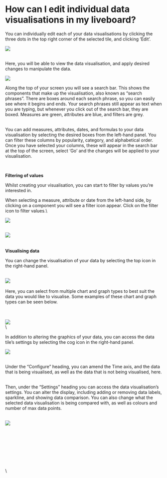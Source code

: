 # How can I edit individual data visualisations in my liveboard?

You can individually edit each of your data visualisations by clicking the three dots in the top right corner of the selected tile, and clicking ‘Edit’.&#x20;

![](https://lh7-us.googleusercontent.com/XekjWpIg\_DAj37E9NhuNpSsQz0RG-8XPvIIph\_UEXkMDXaQGJpYt\_VKu83cKQ1-0Q3sVVpHqXbGYInXKmQT1pKq-4-JvsmNevORYg3O-DDSy3tEkyFDAaYhGGXyj6GHEBTnhC9EZaDhLQdy4Qwj9gIA)

\
Here, you will be able to view the data visualisation, and apply desired changes to manipulate the data.

&#x20;![](https://lh7-us.googleusercontent.com/kpI4QmUQCvCO0Y-d\_3Y\_Ja2q7NOhDd3soshKShGpAGHH08\_rJJbZvCfhP1wx1kXG-AxD7\_VUVTpopEHqO4MEhOENWl3DAYzOioFPYuHcFBQAeBG8i-y\_ZAK4sJ36WXTrWFuNGF-CMj83NE0r3Fz3-Uk)



Along the top of your screen you will see a search bar. This shows the components that make up the visualisation, also known as “search phrases”. There are boxes around each search phrase, so you can easily see where it begins and ends. Your search phrases still appear as text when you are typing, but whenever you click out of the search bar, they are boxed. Measures are green, attributes are blue, and filters are grey.&#x20;

\
You can add measures, attributes, dates, and formulas to your data visualisation by selecting the desired boxes from the left-hand panel. You can filter these columns by popularity, category, and alphabetical order. Once you have selected your columns, these will appear in the search bar at the top of the screen, select ‘Go’ and the changes will be applied to your visualisation.

<img src="https://lh7-us.googleusercontent.com/luHCUiIrdsPaWLiC3I8R1CuY6tow3-Go_fFhuoRWtamNQ9V1EGtmjrpipcxgWPaO7lH-ov044a3ySiMfgdxaLjFoNl4t_lGcWJPg0ncS2VHlsXHJIDwTBqUr4MC-JXN-8Slg7OrKok3WreHcHyf6rt4" alt="" data-size="original">

\
**Filtering of values**&#x20;

Whilst creating your visualisation, you can start to filter by values you’re interested in.

When selecting a measure, attribute or date from the left-hand side, by clicking on a component you will see a filter icon appear. Click on the filter icon to filter values.\


![](https://lh7-us.googleusercontent.com/CaJEDj14KYWt7s0osgPhKn5Rofy9jBqfes482Ug86pMiD5ayrg25d0jsQBCNIFbh8ZGnkXXvCaDUX8mfwNwXlvRcTf7kS6UNyKRaZy7B9TpzYxYLQs\_9d5ZYfJZgns3ETuS2pwFz-REup4DLQ1rMPhg)

\
![](https://lh7-us.googleusercontent.com/1whPyJYeCOtEQOJhxi9NCK7yV61O9KKWMKkBdW3WUfiPtb87p36fmH6VF88B\_qc2YjbcKNpGRs39oUfBwCpR8UtXrkqOd4FfnEuedr-Ugsyz2oU7HYf8oa83uAUP197Izt\_rcaXj1WTR6f\_IPplm1ko)\
\
\
**Visualising data**

You can  change the visualisation of your data by selecting the top icon in the right-hand panel.

\
![](https://lh7-us.googleusercontent.com/DF2UrCJdkFovgGjNo1NicGZusx0skkZ66U2Ur2qT6fnjn3yy1BnSlLTTYPJVlEw4g7bJDukQ2MbWyDGH6yk9mg\_ZTeixuN2sH9mLHWHpfvmkyUFDBKBByZkXvMDqfG0ZcSy5KGzRIB0QlU\_ROiJ2fXg)\
\
Here, you can select from multiple chart and graph types to best suit the data you would like to visualise. Some examples of these chart and graph types can be seen below.&#x20;

\
\
![](https://lh7-us.googleusercontent.com/DcAgluaxu2g90R2nM996PYgIAti3dVc8RhzCoYONgQ9b\_ndERIfsrZz4rkEYPw0zcCvj92vzu24ZhUnvICBevtJbRcS9geIK-9Nj1WIRF\_ffDPdRl4WodYgc50XwjPc5eFJeflz71QD\_QtlZQ01FEdQ)\
\


In addition to altering the graphics of your data, you can access the data tile’s settings by selecting the cog icon in the right-hand panel.

&#x20;![](https://lh7-us.googleusercontent.com/CJcK6OdvLjpF7pobTviVeZ1vu-OnDcvtJFkTrZ9J17o6izGPRbOTuoYlkoR91WDs1r-FWH7YzA4Hk1IgRrAnb-HjmfzNJUL21zYh14ssPGE16htcwHOhsV2lVtS3piSI5x3r461NrPRI1hxFz7NacAE)

\
Under the “Configure” heading, you can amend the Time axis, and the data that is being visualised, as well as the data that is not being visualised, here.

\
Then, under the “Settings” heading you can access the data visualisation’s settings. You can alter the display, including adding or removing data labels, sparkline, and showing data comparison. You can also change what the selected data visualisation is being compared with, as well as colours and number of max data points.&#x20;

\
![](https://lh7-us.googleusercontent.com/ep9QblRlgXTIxrjUiHyKX3q\_DILelJNY1nct8jkCkUA-4CcuW47t5XPOvqGNVy0pXMKp9BdmHQT-YHykuvh13FLVaXk1rc56wiso5tAeHJJ2oPcE-F1wGJcTvNDScAqNrM52y7GZTnk6IQu1dI-sfSo)\
\
\
\
\
\
\
\
\
\
